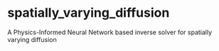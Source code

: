 # spatially_varying_diffusion
A Physics-Informed Neural Network based inverse solver for spatially varying diffusion
